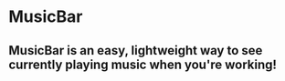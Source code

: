 # MusicBar

## MusicBar is an easy, lightweight way to see currently playing music when you're working!